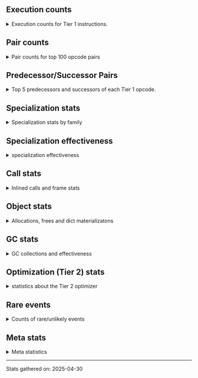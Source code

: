 ## Execution counts

<details>
<summary> Execution counts for Tier 1 instructions. </summary>


The "miss ratio" column shows the percentage of times the instruction
executed that it deoptimized. When this happens, the base unspecialized
instruction is not counted.

<table>
<thead>
<tr>
<th align="left">Name</th>
<th align="right">Base Count</th>
<th align="right">Head Count</th>
<th align="right">Change</th>
</tr>
</thead>
<tbody>
<tr>
<td align="left">BINARY_OP_SUBTRACT_FLOAT</td>
<td align="right">379,169</td>
<td align="right">473,549</td>
<td align="right">24.9%</td>
</tr>
<tr>
<td align="left">BINARY_OP_EXTEND</td>
<td align="right">5,297,952</td>
<td align="right">6,587,915</td>
<td align="right">24.3%</td>
</tr>
<tr>
<td align="left">TO_BOOL_INT</td>
<td align="right">3,886,532</td>
<td align="right">4,830,350</td>
<td align="right">24.3%</td>
</tr>
<tr>
<td align="left">TO_BOOL_LIST</td>
<td align="right">779,354</td>
<td align="right">968,125</td>
<td align="right">24.2%</td>
</tr>
<tr>
<td align="left">LOAD_SUPER_ATTR_METHOD</td>
<td align="right">1,430,649</td>
<td align="right">1,776,652</td>
<td align="right">24.2%</td>
</tr>
<tr>
<td align="left">CALL_ISINSTANCE</td>
<td align="right">916,541</td>
<td align="right">1,136,827</td>
<td align="right">24.0%</td>
</tr>
<tr>
<td align="left">UNARY_INVERT</td>
<td align="right">1,182,869</td>
<td align="right">1,465,829</td>
<td align="right">23.9%</td>
</tr>
<tr>
<td align="left">LIST_EXTEND</td>
<td align="right">263,397</td>
<td align="right">326,049</td>
<td align="right">23.8%</td>
</tr>
<tr>
<td align="left">COPY_FREE_VARS</td>
<td align="right">1,458,895</td>
<td align="right">1,804,898</td>
<td align="right">23.7%</td>
</tr>
<tr>
<td align="left">BUILD_LIST</td>
<td align="right">1,341,008</td>
<td align="right">1,655,105</td>
<td align="right">23.4%</td>
</tr>
<tr>
<td align="left">LOAD_ATTR_NONDESCRIPTOR_WITH_VALUES</td>
<td align="right">1,208,963</td>
<td align="right">1,491,923</td>
<td align="right">23.4%</td>
</tr>
<tr>
<td align="left">JUMP_FORWARD</td>
<td align="right">1,357,753</td>
<td align="right">1,672,070</td>
<td align="right">23.1%</td>
</tr>
<tr>
<td align="left">LOAD_DEREF</td>
<td align="right">1,496,712</td>
<td align="right">1,842,715</td>
<td align="right">23.1%</td>
</tr>
<tr>
<td align="left">BINARY_OP_SUBSCR_LIST_INT</td>
<td align="right">271,710</td>
<td align="right">334,362</td>
<td align="right">23.1%</td>
</tr>
<tr>
<td align="left">LOAD_ATTR_PROPERTY</td>
<td align="right">571,221</td>
<td align="right">696,924</td>
<td align="right">22.0%</td>
</tr>
<tr>
<td align="left">COMPARE_OP</td>
<td align="right">433,720</td>
<td align="right">529,128</td>
<td align="right">22.0%</td>
</tr>
<tr>
<td align="left">IMPORT_FROM</td>
<td align="right">286,708</td>
<td align="right">349,762</td>
<td align="right">22.0%</td>
</tr>
<tr>
<td align="left">IMPORT_NAME</td>
<td align="right">287,028</td>
<td align="right">350,082</td>
<td align="right">22.0%</td>
</tr>
<tr>
<td align="left">BINARY_OP_ADD_FLOAT</td>
<td align="right">145,694</td>
<td align="right">177,695</td>
<td align="right">22.0%</td>
</tr>
<tr>
<td align="left">LOAD_FAST_AND_CLEAR</td>
<td align="right">429,163</td>
<td align="right">523,163</td>
<td align="right">21.9%</td>
</tr>
<tr>
<td align="left">FOR_ITER_RANGE</td>
<td align="right">433,529</td>
<td align="right">527,503</td>
<td align="right">21.7%</td>
</tr>
<tr>
<td align="left">LIST_APPEND</td>
<td align="right">461,474</td>
<td align="right">555,857</td>
<td align="right">20.5%</td>
</tr>
<tr>
<td align="left">CALL_LIST_APPEND</td>
<td align="right">153,358</td>
<td align="right">184,695</td>
<td align="right">20.4%</td>
</tr>
<tr>
<td align="left">LOAD_ATTR_METHOD_WITH_VALUES</td>
<td align="right">6,376,726</td>
<td align="right">7,633,420</td>
<td align="right">19.7%</td>
</tr>
<tr>
<td align="left">LOAD_ATTR</td>
<td align="right">6,924,768</td>
<td align="right">8,277,718</td>
<td align="right">19.5%</td>
</tr>
<tr>
<td align="left">CALL_KW_PY</td>
<td align="right">161,950</td>
<td align="right">193,276</td>
<td align="right">19.3%</td>
</tr>
<tr>
<td align="left">CALL_METHOD_DESCRIPTOR_FAST</td>
<td align="right">1,831,222</td>
<td align="right">2,177,581</td>
<td align="right">18.9%</td>
</tr>
<tr>
<td align="left">UNARY_NOT</td>
<td align="right">164,541</td>
<td align="right">195,488</td>
<td align="right">18.8%</td>
</tr>
<tr>
<td align="left">CALL_PY_EXACT_ARGS</td>
<td align="right">9,896,482</td>
<td align="right">11,749,624</td>
<td align="right">18.7%</td>
</tr>
<tr>
<td align="left">CALL_BOUND_METHOD_GENERAL</td>
<td align="right">167,867</td>
<td align="right">199,208</td>
<td align="right">18.7%</td>
</tr>
<tr>
<td align="left">LOAD_GLOBAL_MODULE</td>
<td align="right">13,050,026</td>
<td align="right">15,472,116</td>
<td align="right">18.6%</td>
</tr>
<tr>
<td align="left">POP_ITER</td>
<td align="right">1,928,363</td>
<td align="right">2,273,786</td>
<td align="right">17.9%</td>
</tr>
<tr>
<td align="left">LOAD_FAST_BORROW_LOAD_FAST_BORROW</td>
<td align="right">9,589,077</td>
<td align="right">11,256,192</td>
<td align="right">17.4%</td>
</tr>
<tr>
<td align="left">POP_JUMP_IF_FALSE</td>
<td align="right">12,178,082</td>
<td align="right">14,284,032</td>
<td align="right">17.3%</td>
</tr>
<tr>
<td align="left">LOAD_GLOBAL_BUILTIN</td>
<td align="right">6,203,783</td>
<td align="right">7,272,367</td>
<td align="right">17.2%</td>
</tr>
<tr>
<td align="left">CONTAINS_OP_DICT</td>
<td align="right">1,316,537</td>
<td align="right">1,536,823</td>
<td align="right">16.7%</td>
</tr>
<tr>
<td align="left">TO_BOOL_BOOL</td>
<td align="right">3,617,222</td>
<td align="right">4,211,406</td>
<td align="right">16.4%</td>
</tr>
<tr>
<td align="left">LOAD_ATTR_MODULE</td>
<td align="right">2,877,840</td>
<td align="right">3,349,995</td>
<td align="right">16.4%</td>
</tr>
<tr>
<td align="left">LOAD_SMALL_INT</td>
<td align="right">3,849,686</td>
<td align="right">4,478,732</td>
<td align="right">16.3%</td>
</tr>
<tr>
<td align="left">STORE_SUBSCR_DICT</td>
<td align="right">1,378,638</td>
<td align="right">1,599,280</td>
<td align="right">16.0%</td>
</tr>
<tr>
<td align="left">POP_JUMP_IF_NOT_NONE</td>
<td align="right">3,358,175</td>
<td align="right">3,892,394</td>
<td align="right">15.9%</td>
</tr>
<tr>
<td align="left">LOAD_FAST_BORROW</td>
<td align="right">64,832,486</td>
<td align="right">74,984,343</td>
<td align="right">15.7%</td>
</tr>
<tr>
<td align="left">STORE_ATTR_INSTANCE_VALUE</td>
<td align="right">4,015,094</td>
<td align="right">4,643,679</td>
<td align="right">15.7%</td>
</tr>
<tr>
<td align="left">GET_ITER</td>
<td align="right">2,644,168</td>
<td align="right">3,052,254</td>
<td align="right">15.4%</td>
</tr>
<tr>
<td align="left">CALL_BUILTIN_CLASS</td>
<td align="right">1,248,874</td>
<td align="right">1,437,049</td>
<td align="right">15.1%</td>
</tr>
<tr>
<td align="left">POP_JUMP_IF_TRUE</td>
<td align="right">2,331,021</td>
<td align="right">2,674,932</td>
<td align="right">14.8%</td>
</tr>
<tr>
<td align="left">CALL_PY_GENERAL</td>
<td align="right">2,997,874</td>
<td align="right">3,437,946</td>
<td align="right">14.7%</td>
</tr>
<tr>
<td align="left">RETURN_VALUE</td>
<td align="right">21,495,350</td>
<td align="right">24,511,702</td>
<td align="right">14.0%</td>
</tr>
<tr>
<td align="left">COMPARE_OP_INT</td>
<td align="right">2,710,529</td>
<td align="right">3,088,154</td>
<td align="right">13.9%</td>
</tr>
<tr>
<td align="left">CALL_NON_PY_GENERAL</td>
<td align="right">7,376,378</td>
<td align="right">8,381,573</td>
<td align="right">13.6%</td>
</tr>
<tr>
<td align="left">CALL_BUILTIN_FAST</td>
<td align="right">717,053</td>
<td align="right">811,078</td>
<td align="right">13.1%</td>
</tr>
<tr>
<td align="left">SWAP</td>
<td align="right">5,424,257</td>
<td align="right">6,115,144</td>
<td align="right">12.7%</td>
</tr>
<tr>
<td align="left">LOAD_CONST_IMMORTAL</td>
<td align="right">13,716,621</td>
<td align="right">15,442,589</td>
<td align="right">12.6%</td>
</tr>
<tr>
<td align="left">STORE_FAST</td>
<td align="right">22,487,222</td>
<td align="right">25,095,498</td>
<td align="right">11.6%</td>
</tr>
<tr>
<td align="left">LOAD_FAST_CHECK</td>
<td align="right">814,023</td>
<td align="right">908,418</td>
<td align="right">11.6%</td>
</tr>
<tr>
<td align="left">NOP</td>
<td align="right">7,975,448</td>
<td align="right">8,886,966</td>
<td align="right">11.4%</td>
</tr>
<tr>
<td align="left">RESUME_CHECK</td>
<td align="right">26,511,507</td>
<td align="right">29,527,858</td>
<td align="right">11.4%</td>
</tr>
<tr>
<td align="left">CALL_METHOD_DESCRIPTOR_NOARGS</td>
<td align="right">1,123,296</td>
<td align="right">1,248,084</td>
<td align="right">11.1%</td>
</tr>
<tr>
<td align="left">LOAD_CONST_MORTAL</td>
<td align="right">857,739</td>
<td align="right">952,141</td>
<td align="right">11.0%</td>
</tr>
<tr>
<td align="left">CALL_LEN</td>
<td align="right">288,756</td>
<td align="right">320,108</td>
<td align="right">10.9%</td>
</tr>
<tr>
<td align="left">LOAD_ATTR_METHOD_NO_DICT</td>
<td align="right">4,807,028</td>
<td align="right">5,307,977</td>
<td align="right">10.4%</td>
</tr>
<tr>
<td align="left">POP_JUMP_IF_NONE</td>
<td align="right">1,232,457</td>
<td align="right">1,358,212</td>
<td align="right">10.2%</td>
</tr>
<tr>
<td align="left">POP_TOP</td>
<td align="right">17,089,958</td>
<td align="right">18,785,506</td>
<td align="right">9.9%</td>
</tr>
<tr>
<td align="left">LOAD_ATTR_INSTANCE_VALUE</td>
<td align="right">17,124,672</td>
<td align="right">18,787,297</td>
<td align="right">9.7%</td>
</tr>
<tr>
<td align="left">FOR_ITER_LIST</td>
<td align="right">7,427,627</td>
<td align="right">8,087,336</td>
<td align="right">8.9%</td>
</tr>
<tr>
<td align="left">COPY</td>
<td align="right">7,077,661</td>
<td align="right">7,706,251</td>
<td align="right">8.9%</td>
</tr>
<tr>
<td align="left">BUILD_MAP</td>
<td align="right">1,446,679</td>
<td align="right">1,572,396</td>
<td align="right">8.7%</td>
</tr>
<tr>
<td align="left">LOAD_SPECIAL</td>
<td align="right">3,058,380</td>
<td align="right">3,309,844</td>
<td align="right">8.2%</td>
</tr>
<tr>
<td align="left">BUILD_TUPLE</td>
<td align="right">3,235,134</td>
<td align="right">3,486,757</td>
<td align="right">7.8%</td>
</tr>
<tr>
<td align="left">LOAD_FAST</td>
<td align="right">8,620,255</td>
<td align="right">9,279,059</td>
<td align="right">7.6%</td>
</tr>
<tr>
<td align="left">INTERPRETER_EXIT</td>
<td align="right">7,548,144</td>
<td align="right">8,082,911</td>
<td align="right">7.1%</td>
</tr>
<tr>
<td align="left">LOAD_FAST_LOAD_FAST</td>
<td align="right">1,702,391</td>
<td align="right">1,796,402</td>
<td align="right">5.5%</td>
</tr>
<tr>
<td align="left">UNPACK_SEQUENCE_TWO_TUPLE</td>
<td align="right">1,147,141</td>
<td align="right">1,209,815</td>
<td align="right">5.5%</td>
</tr>
<tr>
<td align="left">TO_BOOL</td>
<td align="right">651,657</td>
<td align="right">682,460</td>
<td align="right">4.7%</td>
</tr>
<tr>
<td align="left">PUSH_NULL</td>
<td align="right">6,817,805</td>
<td align="right">7,101,056</td>
<td align="right">4.2%</td>
</tr>
<tr>
<td align="left">JUMP_BACKWARD_NO_INTERRUPT</td>
<td align="right">5,093</td>
<td align="right">4,901</td>
<td align="right">-3.8%</td>
</tr>
<tr>
<td align="left">JUMP_BACKWARD</td>
<td align="right">109</td>
<td align="right">113</td>
<td align="right">3.7%</td>
</tr>
<tr>
<td align="left">JUMP_BACKWARD_NO_JIT</td>
<td align="right">13,417,631</td>
<td align="right">13,857,418</td>
<td align="right">3.3%</td>
</tr>
<tr>
<td align="left">COMPARE_OP_STR</td>
<td align="right">1,041,013</td>
<td align="right">1,072,336</td>
<td align="right">3.0%</td>
</tr>
<tr>
<td align="left">STORE_FAST_STORE_FAST</td>
<td align="right">3,239,246</td>
<td align="right">3,301,920</td>
<td align="right">1.9%</td>
</tr>
<tr>
<td align="left">TO_BOOL_ALWAYS_TRUE</td>
<td align="right">347</td>
<td align="right">352</td>
<td align="right">1.4%</td>
</tr>
<tr>
<td align="left">CHECK_EXC_MATCH</td>
<td align="right">13,492</td>
<td align="right">13,298</td>
<td align="right">-1.4%</td>
</tr>
<tr>
<td align="left">POP_EXCEPT</td>
<td align="right">17,715</td>
<td align="right">17,521</td>
<td align="right">-1.1%</td>
</tr>
<tr>
<td align="left">PUSH_EXC_INFO</td>
<td align="right">17,715</td>
<td align="right">17,521</td>
<td align="right">-1.1%</td>
</tr>
<tr>
<td align="left">CALL</td>
<td align="right">4,609</td>
<td align="right">4,639</td>
<td align="right">0.7%</td>
</tr>
<tr>
<td align="left">LOAD_GLOBAL</td>
<td align="right">3,247</td>
<td align="right">3,257</td>
<td align="right">0.3%</td>
</tr>
<tr>
<td align="left">RESUME</td>
<td align="right">497</td>
<td align="right">498</td>
<td align="right">0.2%</td>
</tr>
<tr>
<td align="left">BINARY_OP_SUBTRACT_INT</td>
<td align="right">102,422</td>
<td align="right">102,252</td>
<td align="right">-0.2%</td>
</tr>
<tr>
<td align="left">LOAD_CONST</td>
<td align="right">1,630</td>
<td align="right">1,632</td>
<td align="right">0.1%</td>
</tr>
<tr>
<td align="left">CALL_METHOD_DESCRIPTOR_O</td>
<td align="right">604,566</td>
<td align="right">604,203</td>
<td align="right">-0.1%</td>
</tr>
<tr>
<td align="left">LOAD_ATTR_METHOD_LAZY_DICT</td>
<td align="right">97,380</td>
<td align="right">97,424</td>
<td align="right">0.0%</td>
</tr>
<tr>
<td align="left">BINARY_OP</td>
<td align="right">516,683</td>
<td align="right">516,499</td>
<td align="right">-0.0%</td>
</tr>
<tr>
<td align="left">IS_OP</td>
<td align="right">34,048</td>
<td align="right">34,054</td>
<td align="right">0.0%</td>
</tr>
<tr>
<td align="left">CALL_BOUND_METHOD_EXACT_ARGS</td>
<td align="right">35,125</td>
<td align="right">35,119</td>
<td align="right">-0.0%</td>
</tr>
<tr>
<td align="left">CALL_BUILTIN_FAST_WITH_KEYWORDS</td>
<td align="right">928,813</td>
<td align="right">928,845</td>
<td align="right">0.0%</td>
</tr>
<tr>
<td align="left">TO_BOOL_NONE</td>
<td align="right">191,021</td>
<td align="right">191,027</td>
<td align="right">0.0%</td>
</tr>
<tr>
<td align="left">UNPACK_SEQUENCE_TUPLE</td>
<td align="right">857,674</td>
<td align="right">857,685</td>
<td align="right">0.0%</td>
</tr>
<tr>
<td align="left">CALL_FUNCTION_EX</td>
<td align="right">1,818,693</td>
<td align="right">1,818,708</td>
<td align="right">0.0%</td>
</tr>
<tr>
<td align="left">FOR_ITER</td>
<td align="right">940,652</td>
<td align="right">940,653</td>
<td align="right">0.0%</td>
</tr>
<tr>
<td align="left">YIELD_VALUE</td>
<td align="right">5,068,280</td>
<td align="right">5,068,280</td>
<td align="right">0.0%</td>
</tr>
<tr>
<td align="left">STORE_FAST_LOAD_FAST</td>
<td align="right">4,724,457</td>
<td align="right">4,724,457</td>
<td align="right">0.0%</td>
</tr>
<tr>
<td align="left">FOR_ITER_GEN</td>
<td align="right">4,653,742</td>
<td align="right">4,653,742</td>
<td align="right">0.0%</td>
</tr>
<tr>
<td align="left">BINARY_OP_ADD_INT</td>
<td align="right">856,260</td>
<td align="right">856,260</td>
<td align="right">0.0%</td>
</tr>
<tr>
<td align="left">DICT_MERGE</td>
<td align="right">462,683</td>
<td align="right">462,683</td>
<td align="right">0.0%</td>
</tr>
<tr>
<td align="left">CALL_TUPLE_1</td>
<td align="right">426,671</td>
<td align="right">426,671</td>
<td align="right">0.0%</td>
</tr>
<tr>
<td align="left">MAKE_CELL</td>
<td align="right">105,140</td>
<td align="right">105,140</td>
<td align="right">0.0%</td>
</tr>
<tr>
<td align="left">STORE_DEREF</td>
<td align="right">105,110</td>
<td align="right">105,110</td>
<td align="right">0.0%</td>
</tr>
<tr>
<td align="left">CALL_BUILTIN_O</td>
<td align="right">87,313</td>
<td align="right">87,313</td>
<td align="right">0.0%</td>
</tr>
<tr>
<td align="left">BINARY_OP_SUBSCR_DICT</td>
<td align="right">84,720</td>
<td align="right">84,720</td>
<td align="right">0.0%</td>
</tr>
<tr>
<td align="left">STORE_ATTR</td>
<td align="right">81,673</td>
<td align="right">81,673</td>
<td align="right">0.0%</td>
</tr>
<tr>
<td align="left">CALL_KW_NON_PY</td>
<td align="right">77,356</td>
<td align="right">77,356</td>
<td align="right">0.0%</td>
</tr>
<tr>
<td align="left">CALL_METHOD_DESCRIPTOR_FAST_WITH_KEYWORDS</td>
<td align="right">72,425</td>
<td align="right">72,425</td>
<td align="right">0.0%</td>
</tr>
<tr>
<td align="left">BINARY_OP_MULTIPLY_FLOAT</td>
<td align="right">69,638</td>
<td align="right">69,638</td>
<td align="right">0.0%</td>
</tr>
<tr>
<td align="left">BINARY_OP_SUBSCR_STR_INT</td>
<td align="right">69,638</td>
<td align="right">69,638</td>
<td align="right">0.0%</td>
</tr>
<tr>
<td align="left">DELETE_SUBSCR</td>
<td align="right">67,588</td>
<td align="right">67,588</td>
<td align="right">0.0%</td>
</tr>
<tr>
<td align="left">DELETE_ATTR</td>
<td align="right">63,345</td>
<td align="right">63,345</td>
<td align="right">0.0%</td>
</tr>
<tr>
<td align="left">CALL_ALLOC_AND_ENTER_INIT</td>
<td align="right">55,863</td>
<td align="right">55,863</td>
<td align="right">0.0%</td>
</tr>
<tr>
<td align="left">EXIT_INIT_CHECK</td>
<td align="right">55,859</td>
<td align="right">55,859</td>
<td align="right">0.0%</td>
</tr>
<tr>
<td align="left">BINARY_OP_SUBSCR_TUPLE_INT</td>
<td align="right">44,010</td>
<td align="right">44,010</td>
<td align="right">0.0%</td>
</tr>
<tr>
<td align="left">MAKE_FUNCTION</td>
<td align="right">42,906</td>
<td align="right">42,906</td>
<td align="right">0.0%</td>
</tr>
<tr>
<td align="left">LOAD_ATTR_CLASS</td>
<td align="right">38,452</td>
<td align="right">38,452</td>
<td align="right">0.0%</td>
</tr>
<tr>
<td align="left">FORMAT_SIMPLE</td>
<td align="right">38,409</td>
<td align="right">38,409</td>
<td align="right">0.0%</td>
</tr>
<tr>
<td align="left">LOAD_ATTR_SLOT</td>
<td align="right">31,252</td>
<td align="right">31,252</td>
<td align="right">0.0%</td>
</tr>
<tr>
<td align="left">BUILD_STRING</td>
<td align="right">29,697</td>
<td align="right">29,697</td>
<td align="right">0.0%</td>
</tr>
<tr>
<td align="left">SET_FUNCTION_ATTRIBUTE</td>
<td align="right">29,557</td>
<td align="right">29,557</td>
<td align="right">0.0%</td>
</tr>
<tr>
<td align="left">LOAD_SUPER_ATTR_ATTR</td>
<td align="right">23,800</td>
<td align="right">23,800</td>
<td align="right">0.0%</td>
</tr>
<tr>
<td align="left">TO_BOOL_STR</td>
<td align="right">21,908</td>
<td align="right">21,908</td>
<td align="right">0.0%</td>
</tr>
<tr>
<td align="left">STORE_SUBSCR</td>
<td align="right">21,468</td>
<td align="right">21,468</td>
<td align="right">0.0%</td>
</tr>
<tr>
<td align="left">BINARY_OP_INPLACE_ADD_UNICODE</td>
<td align="right">20,988</td>
<td align="right">20,988</td>
<td align="right">0.0%</td>
</tr>
<tr>
<td align="left">FOR_ITER_TUPLE</td>
<td align="right">17,809</td>
<td align="right">17,809</td>
<td align="right">0.0%</td>
</tr>
<tr>
<td align="left">CONVERT_VALUE</td>
<td align="right">17,404</td>
<td align="right">17,404</td>
<td align="right">0.0%</td>
</tr>
<tr>
<td align="left">BINARY_SLICE</td>
<td align="right">14,139</td>
<td align="right">14,139</td>
<td align="right">0.0%</td>
</tr>
<tr>
<td align="left">RETURN_GENERATOR</td>
<td align="right">12,837</td>
<td align="right">12,837</td>
<td align="right">0.0%</td>
</tr>
<tr>
<td align="left">RERAISE</td>
<td align="right">12,672</td>
<td align="right">12,672</td>
<td align="right">0.0%</td>
</tr>
<tr>
<td align="left">STORE_ATTR_SLOT</td>
<td align="right">10,380</td>
<td align="right">10,380</td>
<td align="right">0.0%</td>
</tr>
<tr>
<td align="left">CALL_STR_1</td>
<td align="right">8,488</td>
<td align="right">8,488</td>
<td align="right">0.0%</td>
</tr>
<tr>
<td align="left">END_FOR</td>
<td align="right">8,446</td>
<td align="right">8,446</td>
<td align="right">0.0%</td>
</tr>
<tr>
<td align="left">RAISE_VARARGS</td>
<td align="right">4,227</td>
<td align="right">4,227</td>
<td align="right">0.0%</td>
</tr>
<tr>
<td align="left">WITH_EXCEPT_START</td>
<td align="right">4,223</td>
<td align="right">4,223</td>
<td align="right">0.0%</td>
</tr>
<tr>
<td align="left">STORE_NAME</td>
<td align="right">784</td>
<td align="right">784</td>
<td align="right">0.0%</td>
</tr>
<tr>
<td align="left">BINARY_OP_ADD_UNICODE</td>
<td align="right">491</td>
<td align="right">491</td>
<td align="right">0.0%</td>
</tr>
<tr>
<td align="left">CONTAINS_OP_SET</td>
<td align="right">391</td>
<td align="right">391</td>
<td align="right">0.0%</td>
</tr>
<tr>
<td align="left">CONTAINS_OP</td>
<td align="right">315</td>
<td align="right">315</td>
<td align="right">0.0%</td>
</tr>
<tr>
<td align="left">LOAD_NAME</td>
<td align="right">207</td>
<td align="right">207</td>
<td align="right">0.0%</td>
</tr>
<tr>
<td align="left">CALL_KW</td>
<td align="right">181</td>
<td align="right">181</td>
<td align="right">0.0%</td>
</tr>
<tr>
<td align="left">CALL_TYPE_1</td>
<td align="right">153</td>
<td align="right">153</td>
<td align="right">0.0%</td>
</tr>
<tr>
<td align="left">UNPACK_SEQUENCE</td>
<td align="right">149</td>
<td align="right">149</td>
<td align="right">0.0%</td>
</tr>
<tr>
<td align="left">EXTENDED_ARG</td>
<td align="right">129</td>
<td align="right">129</td>
<td align="right">0.0%</td>
</tr>
<tr>
<td align="left">DELETE_FAST</td>
<td align="right">128</td>
<td align="right">128</td>
<td align="right">0.0%</td>
</tr>
<tr>
<td align="left">LOAD_SUPER_ATTR</td>
<td align="right">68</td>
<td align="right">68</td>
<td align="right">0.0%</td>
</tr>
<tr>
<td align="left">LOAD_BUILD_CLASS</td>
<td align="right">42</td>
<td align="right">42</td>
<td align="right">0.0%</td>
</tr>
<tr>
<td align="left">LOAD_LOCALS</td>
<td align="right">38</td>
<td align="right">38</td>
<td align="right">0.0%</td>
</tr>
<tr>
<td align="left">COMPARE_OP_FLOAT</td>
<td align="right">27</td>
<td align="right">27</td>
<td align="right">0.0%</td>
</tr>
<tr>
<td align="left">CALL_INTRINSIC_1</td>
<td align="right">15</td>
<td align="right">15</td>
<td align="right">0.0%</td>
</tr>
<tr>
<td align="left">LOAD_ATTR_CLASS_WITH_METACLASS_CHECK</td>
<td align="right">12</td>
<td align="right">12</td>
<td align="right">0.0%</td>
</tr>
<tr>
<td align="left">STORE_GLOBAL</td>
<td align="right">4</td>
<td align="right">4</td>
<td align="right">0.0%</td>
</tr>
<tr>
<td align="left">BINARY_OP_SUBSCR_GETITEM</td>
<td align="right">3</td>
<td align="right">3</td>
<td align="right">0.0%</td>
</tr>
<tr>
<td align="left">BUILD_SET</td>
<td align="right">1</td>
<td align="right">1</td>
<td align="right">0.0%</td>
</tr>
<tr>
<td align="left">MAP_ADD</td>
<td align="right">1</td>
<td align="right">1</td>
<td align="right">0.0%</td>
</tr>
<tr>
<td align="left">BINARY_OP_SUBSCR_LIST_SLICE</td>
<td align="right"></td>
<td align="right">1</td>
<td align="right"></td>
</tr>
</tbody>
</table>


</details>

## Pair counts

<details>
<summary> Pair counts for top 100 opcode pairs </summary>


Pairs of specialized operations that deoptimize and are then followed by
the corresponding unspecialized instruction are not counted as pairs.

Not included in comparative output.


</details>

## Predecessor/Successor Pairs

<details>
<summary> Top 5 predecessors and successors of each Tier 1 opcode. </summary>


This does not include the unspecialized instructions that occur after a
specialized instruction deoptimizes.

Not included in comparative output.


</details>

## Specialization stats

<details>
<summary> Specialization stats by family </summary>

### BINARY_OP

<details>
<summary> specialization stats for BINARY_OP family </summary>

<table>
<thead>
<tr>
<th align="left">Kind</th>
<th align="right">Base Count</th>
<th align="right">Base Ratio</th>
<th align="right">Head Count</th>
<th align="right">Head Ratio</th>
<th align="right">Change</th>
</tr>
</thead>
<tbody>
<tr>
<td align="left">
miss
<details>
<summary>ⓘ</summary>

Specialized instructions that deopt.
</details>
</td>
<td align="right">166,034</td>
<td align="right">2.0%</td>
<td align="right">208,398</td>
<td align="right">2.2%</td>
<td align="right">25.5%</td>
</tr>
<tr>
<td align="left">
hit
<details>
<summary>ⓘ</summary>

Specialized instructions that complete.
</details>
</td>
<td align="right">7,448,371</td>
<td align="right">91.6%</td>
<td align="right">8,947,487</td>
<td align="right">92.5%</td>
<td align="right">20.1%</td>
</tr>
<tr>
<td align="left">
deferred
<details>
<summary>ⓘ</summary>

Lists the number of "deferred" (i.e. not specialized) instructions executed.
</details>
</td>
<td align="right">515,628</td>
<td align="right">6.3%</td>
<td align="right">515,441</td>
<td align="right">5.3%</td>
<td align="right">-0.0%</td>
</tr>
</tbody>
</table>

<table>
<thead>
<tr>
<th align="left">Success</th>
<th align="right">Base Count</th>
<th align="right">Base Ratio</th>
<th align="right">Head Count</th>
<th align="right">Head Ratio</th>
<th align="right">Change</th>
</tr>
</thead>
<tbody>
<tr>
<td align="left">Success</td>
<td align="right">3,393</td>
<td align="right">81.0%</td>
<td align="right">4,195</td>
<td align="right">84.0%</td>
<td align="right">23.6%</td>
</tr>
<tr>
<td align="left">Failure</td>
<td align="right">795</td>
<td align="right">19.0%</td>
<td align="right">797</td>
<td align="right">16.0%</td>
<td align="right">0.3%</td>
</tr>
</tbody>
</table>

<table>
<thead>
<tr>
<th align="left">Failure kind</th>
<th align="right">Base Count</th>
<th align="right">Base Ratio</th>
<th align="right">Head Count</th>
<th align="right">Head Ratio</th>
<th align="right">Change</th>
</tr>
</thead>
<tbody>
<tr>
<td align="left">subscr deque</td>
<td align="right">82</td>
<td align="right">10.3%</td>
<td align="right">83</td>
<td align="right">10.4%</td>
<td align="right">1.2%</td>
</tr>
<tr>
<td align="left">remainder</td>
<td align="right">293</td>
<td align="right">36.9%</td>
<td align="right">295</td>
<td align="right">37.0%</td>
<td align="right">0.7%</td>
</tr>
<tr>
<td align="left">add different types</td>
<td align="right">187</td>
<td align="right">23.5%</td>
<td align="right">187</td>
<td align="right">23.5%</td>
<td align="right">0.0%</td>
</tr>
<tr>
<td align="left">subscr</td>
<td align="right">164</td>
<td align="right">20.6%</td>
<td align="right">164</td>
<td align="right">20.6%</td>
<td align="right">0.0%</td>
</tr>
<tr>
<td align="left">add other</td>
<td align="right">66</td>
<td align="right">8.3%</td>
<td align="right">66</td>
<td align="right">8.3%</td>
<td align="right">0.0%</td>
</tr>
<tr>
<td align="left">and int</td>
<td align="right">2</td>
<td align="right">0.3%</td>
<td align="right">2</td>
<td align="right">0.3%</td>
<td align="right">0.0%</td>
</tr>
<tr>
<td align="left">subscr list slice</td>
<td align="right">1</td>
<td align="right">0.1%</td>
<td align="right"></td>
<td align="right"></td>
<td align="right"></td>
</tr>
</tbody>
</table>


</details>

### BINARY_SLICE

<details>
<summary> specialization stats for BINARY_SLICE family </summary>

<table>
<thead>
<tr>
<th align="left">Kind</th>
<th align="right">Base Count</th>
<th align="right">Base Ratio</th>
<th align="right">Head Count</th>
<th align="right">Head Ratio</th>
<th align="right">Change</th>
</tr>
</thead>
<tbody>
<tr>
<td align="left">
deferred
<details>
<summary>ⓘ</summary>

Lists the number of "deferred" (i.e. not specialized) instructions executed.
</details>
</td>
<td align="right">14,139</td>
<td align="right">100.0%</td>
<td align="right">14,139</td>
<td align="right">100.0%</td>
<td align="right">0.0%</td>
</tr>
</tbody>
</table>


</details>

### CALL

<details>
<summary> specialization stats for CALL family </summary>

<table>
<thead>
<tr>
<th align="left">Kind</th>
<th align="right">Base Count</th>
<th align="right">Base Ratio</th>
<th align="right">Head Count</th>
<th align="right">Head Ratio</th>
<th align="right">Change</th>
</tr>
</thead>
<tbody>
<tr>
<td align="left">
hit
<details>
<summary>ⓘ</summary>

Specialized instructions that complete.
</details>
</td>
<td align="right">18,429,334</td>
<td align="right">100.0%</td>
<td align="right">21,318,455</td>
<td align="right">100.0%</td>
<td align="right">15.7%</td>
</tr>
<tr>
<td align="left">
deferred
<details>
<summary>ⓘ</summary>

Lists the number of "deferred" (i.e. not specialized) instructions executed.
</details>
</td>
<td align="right">2,039</td>
<td align="right">0.0%</td>
<td align="right">2,045</td>
<td align="right">0.0%</td>
<td align="right">0.3%</td>
</tr>
<tr>
<td align="left">
miss
<details>
<summary>ⓘ</summary>

Specialized instructions that deopt.
</details>
</td>
<td align="right">790</td>
<td align="right">0.0%</td>
<td align="right">790</td>
<td align="right">0.0%</td>
<td align="right">0.0%</td>
</tr>
</tbody>
</table>

<table>
<thead>
<tr>
<th align="left">Success</th>
<th align="right">Base Count</th>
<th align="right">Base Ratio</th>
<th align="right">Head Count</th>
<th align="right">Head Ratio</th>
<th align="right">Change</th>
</tr>
</thead>
<tbody>
<tr>
<td align="left">Success</td>
<td align="right">3,360</td>
<td align="right">100.0%</td>
<td align="right">3,384</td>
<td align="right">100.0%</td>
<td align="right">0.7%</td>
</tr>
<tr>
<td align="left">Failure</td>
<td align="right">0</td>
<td align="right">0.0%</td>
<td align="right">0</td>
<td align="right">0.0%</td>
<td align="right"></td>
</tr>
</tbody>
</table>


</details>

### CALL_KW

<details>
<summary> specialization stats for CALL_KW family </summary>

<table>
<thead>
<tr>
<th align="left">Kind</th>
<th align="right">Base Count</th>
<th align="right">Base Ratio</th>
<th align="right">Head Count</th>
<th align="right">Head Ratio</th>
<th align="right">Change</th>
</tr>
</thead>
<tbody>
<tr>
<td align="left">
deferred
<details>
<summary>ⓘ</summary>

Lists the number of "deferred" (i.e. not specialized) instructions executed.
</details>
</td>
<td align="right">42</td>
<td align="right">23.2%</td>
<td align="right">42</td>
<td align="right">23.2%</td>
<td align="right">0.0%</td>
</tr>
</tbody>
</table>

<table>
<thead>
<tr>
<th align="left">Success</th>
<th align="right">Base Count</th>
<th align="right">Base Ratio</th>
<th align="right">Head Count</th>
<th align="right">Head Ratio</th>
<th align="right">Change</th>
</tr>
</thead>
<tbody>
<tr>
<td align="left">Success</td>
<td align="right">139</td>
<td align="right">100.0%</td>
<td align="right">139</td>
<td align="right">100.0%</td>
<td align="right">0.0%</td>
</tr>
<tr>
<td align="left">Failure</td>
<td align="right">0</td>
<td align="right">0.0%</td>
<td align="right">0</td>
<td align="right">0.0%</td>
<td align="right"></td>
</tr>
</tbody>
</table>


</details>

### COMPARE_OP

<details>
<summary> specialization stats for COMPARE_OP family </summary>

<table>
<thead>
<tr>
<th align="left">Kind</th>
<th align="right">Base Count</th>
<th align="right">Base Ratio</th>
<th align="right">Head Count</th>
<th align="right">Head Ratio</th>
<th align="right">Change</th>
</tr>
</thead>
<tbody>
<tr>
<td align="left">
miss
<details>
<summary>ⓘ</summary>

Specialized instructions that deopt.
</details>
</td>
<td align="right">128,015</td>
<td align="right">3.1%</td>
<td align="right">159,548</td>
<td align="right">3.4%</td>
<td align="right">24.6%</td>
</tr>
<tr>
<td align="left">
deferred
<details>
<summary>ⓘ</summary>

Lists the number of "deferred" (i.e. not specialized) instructions executed.
</details>
</td>
<td align="right">430,615</td>
<td align="right">10.3%</td>
<td align="right">525,399</td>
<td align="right">11.2%</td>
<td align="right">22.0%</td>
</tr>
<tr>
<td align="left">
hit
<details>
<summary>ⓘ</summary>

Specialized instructions that complete.
</details>
</td>
<td align="right">3,623,554</td>
<td align="right">86.6%</td>
<td align="right">4,000,969</td>
<td align="right">85.3%</td>
<td align="right">10.4%</td>
</tr>
</tbody>
</table>

<table>
<thead>
<tr>
<th align="left">Success</th>
<th align="right">Base Count</th>
<th align="right">Base Ratio</th>
<th align="right">Head Count</th>
<th align="right">Head Ratio</th>
<th align="right">Change</th>
</tr>
</thead>
<tbody>
<tr>
<td align="left">Success</td>
<td align="right">2,676</td>
<td align="right">48.6%</td>
<td align="right">3,274</td>
<td align="right">48.7%</td>
<td align="right">22.3%</td>
</tr>
<tr>
<td align="left">Failure</td>
<td align="right">2,827</td>
<td align="right">51.4%</td>
<td align="right">3,449</td>
<td align="right">51.3%</td>
<td align="right">22.0%</td>
</tr>
</tbody>
</table>

<table>
<thead>
<tr>
<th align="left">Failure kind</th>
<th align="right">Base Count</th>
<th align="right">Base Ratio</th>
<th align="right">Head Count</th>
<th align="right">Head Ratio</th>
<th align="right">Change</th>
</tr>
</thead>
<tbody>
<tr>
<td align="left">float long</td>
<td align="right">2,536</td>
<td align="right">89.7%</td>
<td align="right">3,156</td>
<td align="right">91.5%</td>
<td align="right">24.4%</td>
</tr>
<tr>
<td align="left">different types</td>
<td align="right">152</td>
<td align="right">5.4%</td>
<td align="right">154</td>
<td align="right">4.5%</td>
<td align="right">1.3%</td>
</tr>
<tr>
<td align="left">big int</td>
<td align="right">95</td>
<td align="right">3.4%</td>
<td align="right">95</td>
<td align="right">2.8%</td>
<td align="right">0.0%</td>
</tr>
<tr>
<td align="left">bytes</td>
<td align="right">44</td>
<td align="right">1.6%</td>
<td align="right">44</td>
<td align="right">1.3%</td>
<td align="right">0.0%</td>
</tr>
</tbody>
</table>


</details>

### CONTAINS_OP

<details>
<summary> specialization stats for CONTAINS_OP family </summary>

<table>
<thead>
<tr>
<th align="left">Kind</th>
<th align="right">Base Count</th>
<th align="right">Base Ratio</th>
<th align="right">Head Count</th>
<th align="right">Head Ratio</th>
<th align="right">Change</th>
</tr>
</thead>
<tbody>
<tr>
<td align="left">
hit
<details>
<summary>ⓘ</summary>

Specialized instructions that complete.
</details>
</td>
<td align="right">1,316,928</td>
<td align="right">100.0%</td>
<td align="right">1,537,214</td>
<td align="right">100.0%</td>
<td align="right">16.7%</td>
</tr>
<tr>
<td align="left">
deferred
<details>
<summary>ⓘ</summary>

Lists the number of "deferred" (i.e. not specialized) instructions executed.
</details>
</td>
<td align="right">264</td>
<td align="right">0.0%</td>
<td align="right">264</td>
<td align="right">0.0%</td>
<td align="right">0.0%</td>
</tr>
</tbody>
</table>

<table>
<thead>
<tr>
<th align="left">Success</th>
<th align="right">Base Count</th>
<th align="right">Base Ratio</th>
<th align="right">Head Count</th>
<th align="right">Head Ratio</th>
<th align="right">Change</th>
</tr>
</thead>
<tbody>
<tr>
<td align="left">Success</td>
<td align="right">8</td>
<td align="right">15.7%</td>
<td align="right">8</td>
<td align="right">15.7%</td>
<td align="right">0.0%</td>
</tr>
<tr>
<td align="left">Failure</td>
<td align="right">43</td>
<td align="right">84.3%</td>
<td align="right">43</td>
<td align="right">84.3%</td>
<td align="right">0.0%</td>
</tr>
</tbody>
</table>

<table>
<thead>
<tr>
<th align="left">Failure kind</th>
<th align="right">Base Count</th>
<th align="right">Base Ratio</th>
<th align="right">Head Count</th>
<th align="right">Head Ratio</th>
<th align="right">Change</th>
</tr>
</thead>
<tbody>
<tr>
<td align="left">tuple</td>
<td align="right">43</td>
<td align="right">100.0%</td>
<td align="right">43</td>
<td align="right">100.0%</td>
<td align="right">0.0%</td>
</tr>
</tbody>
</table>


</details>

### FOR_ITER

<details>
<summary> specialization stats for FOR_ITER family </summary>

<table>
<thead>
<tr>
<th align="left">Kind</th>
<th align="right">Base Count</th>
<th align="right">Base Ratio</th>
<th align="right">Head Count</th>
<th align="right">Head Ratio</th>
<th align="right">Change</th>
</tr>
</thead>
<tbody>
<tr>
<td align="left">
hit
<details>
<summary>ⓘ</summary>

Specialized instructions that complete.
</details>
</td>
<td align="right">12,532,707</td>
<td align="right">93.0%</td>
<td align="right">13,286,390</td>
<td align="right">93.4%</td>
<td align="right">6.0%</td>
</tr>
<tr>
<td align="left">
deferred
<details>
<summary>ⓘ</summary>

Lists the number of "deferred" (i.e. not specialized) instructions executed.
</details>
</td>
<td align="right">940,117</td>
<td align="right">7.0%</td>
<td align="right">940,117</td>
<td align="right">6.6%</td>
<td align="right">0.0%</td>
</tr>
</tbody>
</table>

<table>
<thead>
<tr>
<th align="left">Success</th>
<th align="right">Base Count</th>
<th align="right">Base Ratio</th>
<th align="right">Head Count</th>
<th align="right">Head Ratio</th>
<th align="right">Change</th>
</tr>
</thead>
<tbody>
<tr>
<td align="left">Success</td>
<td align="right">47</td>
<td align="right">8.8%</td>
<td align="right">48</td>
<td align="right">9.0%</td>
<td align="right">2.1%</td>
</tr>
<tr>
<td align="left">Failure</td>
<td align="right">488</td>
<td align="right">91.2%</td>
<td align="right">488</td>
<td align="right">91.0%</td>
<td align="right">0.0%</td>
</tr>
</tbody>
</table>

<table>
<thead>
<tr>
<th align="left">Failure kind</th>
<th align="right">Base Count</th>
<th align="right">Base Ratio</th>
<th align="right">Head Count</th>
<th align="right">Head Ratio</th>
<th align="right">Change</th>
</tr>
</thead>
<tbody>
<tr>
<td align="left">other</td>
<td align="right">164</td>
<td align="right">33.6%</td>
<td align="right">164</td>
<td align="right">33.6%</td>
<td align="right">0.0%</td>
</tr>
<tr>
<td align="left">enumerate</td>
<td align="right">164</td>
<td align="right">33.6%</td>
<td align="right">164</td>
<td align="right">33.6%</td>
<td align="right">0.0%</td>
</tr>
<tr>
<td align="left">itertools</td>
<td align="right">77</td>
<td align="right">15.8%</td>
<td align="right">77</td>
<td align="right">15.8%</td>
<td align="right">0.0%</td>
</tr>
<tr>
<td align="left">callable</td>
<td align="right">70</td>
<td align="right">14.3%</td>
<td align="right">70</td>
<td align="right">14.3%</td>
<td align="right">0.0%</td>
</tr>
<tr>
<td align="left">dict items</td>
<td align="right">7</td>
<td align="right">1.4%</td>
<td align="right">7</td>
<td align="right">1.4%</td>
<td align="right">0.0%</td>
</tr>
<tr>
<td align="left">dict values</td>
<td align="right">3</td>
<td align="right">0.6%</td>
<td align="right">3</td>
<td align="right">0.6%</td>
<td align="right">0.0%</td>
</tr>
<tr>
<td align="left">set</td>
<td align="right">2</td>
<td align="right">0.4%</td>
<td align="right">2</td>
<td align="right">0.4%</td>
<td align="right">0.0%</td>
</tr>
<tr>
<td align="left">reversed list</td>
<td align="right">1</td>
<td align="right">0.2%</td>
<td align="right">1</td>
<td align="right">0.2%</td>
<td align="right">0.0%</td>
</tr>
</tbody>
</table>


</details>

### GET_ITER

<details>
<summary> specialization stats for GET_ITER family </summary>

<table>
<thead>
<tr>
<th align="left">Failure kind</th>
<th align="right">Base Count</th>
<th align="right">Base Ratio</th>
<th align="right">Head Count</th>
<th align="right">Head Ratio</th>
<th align="right">Change</th>
</tr>
</thead>
<tbody>
<tr>
<td align="left">list</td>
<td align="right">1,749,603</td>
<td align="right">1,749,603 / 0 !!</td>
<td align="right">2,063,700</td>
<td align="right">2,063,700 / 0 !!</td>
<td align="right">18.0%</td>
</tr>
<tr>
<td align="left">self</td>
<td align="right">851,663</td>
<td align="right">851,663 / 0 !!</td>
<td align="right">945,652</td>
<td align="right">945,652 / 0 !!</td>
<td align="right">11.0%</td>
</tr>
<tr>
<td align="left">other</td>
<td align="right">21,449</td>
<td align="right">21,449 / 0 !!</td>
<td align="right">21,449</td>
<td align="right">21,449 / 0 !!</td>
<td align="right">0.0%</td>
</tr>
<tr>
<td align="left">tuple</td>
<td align="right">8,749</td>
<td align="right">8,749 / 0 !!</td>
<td align="right">8,749</td>
<td align="right">8,749 / 0 !!</td>
<td align="right">0.0%</td>
</tr>
<tr>
<td align="left">generator</td>
<td align="right">8,446</td>
<td align="right">8,446 / 0 !!</td>
<td align="right">8,446</td>
<td align="right">8,446 / 0 !!</td>
<td align="right">0.0%</td>
</tr>
<tr>
<td align="left">enumerate</td>
<td align="right">4,223</td>
<td align="right">4,223 / 0 !!</td>
<td align="right">4,223</td>
<td align="right">4,223 / 0 !!</td>
<td align="right">0.0%</td>
</tr>
<tr>
<td align="left">string</td>
<td align="right">31</td>
<td align="right">31 / 0 !!</td>
<td align="right">31</td>
<td align="right">31 / 0 !!</td>
<td align="right">0.0%</td>
</tr>
<tr>
<td align="left">set</td>
<td align="right">4</td>
<td align="right">4 / 0 !!</td>
<td align="right">4</td>
<td align="right">4 / 0 !!</td>
<td align="right">0.0%</td>
</tr>
</tbody>
</table>


</details>

### LOAD_ATTR

<details>
<summary> specialization stats for LOAD_ATTR family </summary>

<table>
<thead>
<tr>
<th align="left">Kind</th>
<th align="right">Base Count</th>
<th align="right">Base Ratio</th>
<th align="right">Head Count</th>
<th align="right">Head Ratio</th>
<th align="right">Change</th>
</tr>
</thead>
<tbody>
<tr>
<td align="left">
deferred
<details>
<summary>ⓘ</summary>

Lists the number of "deferred" (i.e. not specialized) instructions executed.
</details>
</td>
<td align="right">6,913,682</td>
<td align="right">17.3%</td>
<td align="right">8,266,203</td>
<td align="right">18.1%</td>
<td align="right">19.6%</td>
</tr>
<tr>
<td align="left">
hit
<details>
<summary>ⓘ</summary>

Specialized instructions that complete.
</details>
</td>
<td align="right">32,735,980</td>
<td align="right">81.7%</td>
<td align="right">37,038,192</td>
<td align="right">81.0%</td>
<td align="right">13.1%</td>
</tr>
<tr>
<td align="left">
miss
<details>
<summary>ⓘ</summary>

Specialized instructions that deopt.
</details>
</td>
<td align="right">397,566</td>
<td align="right">1.0%</td>
<td align="right">396,484</td>
<td align="right">0.9%</td>
<td align="right">-0.3%</td>
</tr>
<tr>
<td align="left">
deopt
<details>
<summary>ⓘ</summary>

Specialized instructions that deopt.
</details>
</td>
<td align="right">6</td>
<td align="right">0.0%</td>
<td align="right">6</td>
<td align="right">0.0%</td>
<td align="right">0.0%</td>
</tr>
</tbody>
</table>

<table>
<thead>
<tr>
<th align="left">Success</th>
<th align="right">Base Count</th>
<th align="right">Base Ratio</th>
<th align="right">Head Count</th>
<th align="right">Head Ratio</th>
<th align="right">Change</th>
</tr>
</thead>
<tbody>
<tr>
<td align="left">Failure</td>
<td align="right">6,551</td>
<td align="right">35.8%</td>
<td align="right">6,952</td>
<td align="right">37.2%</td>
<td align="right">6.1%</td>
</tr>
<tr>
<td align="left">Success</td>
<td align="right">11,749</td>
<td align="right">64.2%</td>
<td align="right">11,752</td>
<td align="right">62.8%</td>
<td align="right">0.0%</td>
</tr>
</tbody>
</table>

<table>
<thead>
<tr>
<th align="left">Failure kind</th>
<th align="right">Base Count</th>
<th align="right">Base Ratio</th>
<th align="right">Head Count</th>
<th align="right">Head Ratio</th>
<th align="right">Change</th>
</tr>
</thead>
<tbody>
<tr>
<td align="left">overriding descriptor</td>
<td align="right">1,453</td>
<td align="right">22.2%</td>
<td align="right">1,634</td>
<td align="right">23.5%</td>
<td align="right">12.5%</td>
</tr>
<tr>
<td align="left">non overriding descriptor</td>
<td align="right">747</td>
<td align="right">11.4%</td>
<td align="right">811</td>
<td align="right">11.7%</td>
<td align="right">8.6%</td>
</tr>
<tr>
<td align="left">method</td>
<td align="right">1,647</td>
<td align="right">25.1%</td>
<td align="right">1,684</td>
<td align="right">24.2%</td>
<td align="right">2.2%</td>
</tr>
<tr>
<td align="left">overridden</td>
<td align="right">683</td>
<td align="right">10.4%</td>
<td align="right">684</td>
<td align="right">9.8%</td>
<td align="right">0.1%</td>
</tr>
<tr>
<td align="left">non object slot</td>
<td align="right">460</td>
<td align="right">7.0%</td>
<td align="right">460</td>
<td align="right">6.6%</td>
<td align="right">0.0%</td>
</tr>
<tr>
<td align="left">mutable class</td>
<td align="right">71</td>
<td align="right">1.1%</td>
<td align="right">71</td>
<td align="right">1.0%</td>
<td align="right">0.0%</td>
</tr>
<tr>
<td align="left">class method obj</td>
<td align="right">68</td>
<td align="right">1.0%</td>
<td align="right">68</td>
<td align="right">1.0%</td>
<td align="right">0.0%</td>
</tr>
<tr>
<td align="left">not managed dict</td>
<td align="right">45</td>
<td align="right">0.7%</td>
<td align="right">45</td>
<td align="right">0.6%</td>
<td align="right">0.0%</td>
</tr>
<tr>
<td align="left">metaclass attribute</td>
<td align="right">23</td>
<td align="right">0.4%</td>
<td align="right">23</td>
<td align="right">0.3%</td>
<td align="right">0.0%</td>
</tr>
</tbody>
</table>


</details>

### LOAD_GLOBAL

<details>
<summary> specialization stats for LOAD_GLOBAL family </summary>

<table>
<thead>
<tr>
<th align="left">Kind</th>
<th align="right">Base Count</th>
<th align="right">Base Ratio</th>
<th align="right">Head Count</th>
<th align="right">Head Ratio</th>
<th align="right">Change</th>
</tr>
</thead>
<tbody>
<tr>
<td align="left">
hit
<details>
<summary>ⓘ</summary>

Specialized instructions that complete.
</details>
</td>
<td align="right">19,253,571</td>
<td align="right">100.0%</td>
<td align="right">22,744,245</td>
<td align="right">100.0%</td>
<td align="right">18.1%</td>
</tr>
<tr>
<td align="left">
deferred
<details>
<summary>ⓘ</summary>

Lists the number of "deferred" (i.e. not specialized) instructions executed.
</details>
</td>
<td align="right">864</td>
<td align="right">0.0%</td>
<td align="right">863</td>
<td align="right">0.0%</td>
<td align="right">-0.1%</td>
</tr>
<tr>
<td align="left">
deopt
<details>
<summary>ⓘ</summary>

Specialized instructions that deopt.
</details>
</td>
<td align="right">9</td>
<td align="right">0.0%</td>
<td align="right">9</td>
<td align="right">0.0%</td>
<td align="right">0.0%</td>
</tr>
<tr>
<td align="left">
miss
<details>
<summary>ⓘ</summary>

Specialized instructions that deopt.
</details>
</td>
<td align="right">238</td>
<td align="right">0.0%</td>
<td align="right">238</td>
<td align="right">0.0%</td>
<td align="right">0.0%</td>
</tr>
</tbody>
</table>

<table>
<thead>
<tr>
<th align="left">Success</th>
<th align="right">Base Count</th>
<th align="right">Base Ratio</th>
<th align="right">Head Count</th>
<th align="right">Head Ratio</th>
<th align="right">Change</th>
</tr>
</thead>
<tbody>
<tr>
<td align="left">Success</td>
<td align="right">2,389</td>
<td align="right">100.0%</td>
<td align="right">2,400</td>
<td align="right">100.0%</td>
<td align="right">0.5%</td>
</tr>
<tr>
<td align="left">Failure</td>
<td align="right">0</td>
<td align="right">0.0%</td>
<td align="right">0</td>
<td align="right">0.0%</td>
<td align="right"></td>
</tr>
</tbody>
</table>


</details>

### LOAD_SUPER_ATTR

<details>
<summary> specialization stats for LOAD_SUPER_ATTR family </summary>

<table>
<thead>
<tr>
<th align="left">Kind</th>
<th align="right">Base Count</th>
<th align="right">Base Ratio</th>
<th align="right">Head Count</th>
<th align="right">Head Ratio</th>
<th align="right">Change</th>
</tr>
</thead>
<tbody>
<tr>
<td align="left">
hit
<details>
<summary>ⓘ</summary>

Specialized instructions that complete.
</details>
</td>
<td align="right">1,454,449</td>
<td align="right">100.0%</td>
<td align="right">1,800,452</td>
<td align="right">100.0%</td>
<td align="right">23.8%</td>
</tr>
<tr>
<td align="left">
deferred
<details>
<summary>ⓘ</summary>

Lists the number of "deferred" (i.e. not specialized) instructions executed.
</details>
</td>
<td align="right">13</td>
<td align="right">0.0%</td>
<td align="right">13</td>
<td align="right">0.0%</td>
<td align="right">0.0%</td>
</tr>
</tbody>
</table>

<table>
<thead>
<tr>
<th align="left">Success</th>
<th align="right">Base Count</th>
<th align="right">Base Ratio</th>
<th align="right">Head Count</th>
<th align="right">Head Ratio</th>
<th align="right">Change</th>
</tr>
</thead>
<tbody>
<tr>
<td align="left">Success</td>
<td align="right">55</td>
<td align="right">100.0%</td>
<td align="right">55</td>
<td align="right">100.0%</td>
<td align="right">0.0%</td>
</tr>
<tr>
<td align="left">Failure</td>
<td align="right">0</td>
<td align="right">0.0%</td>
<td align="right">0</td>
<td align="right">0.0%</td>
<td align="right"></td>
</tr>
</tbody>
</table>


</details>

### STORE_ATTR

<details>
<summary> specialization stats for STORE_ATTR family </summary>

<table>
<thead>
<tr>
<th align="left">Kind</th>
<th align="right">Base Count</th>
<th align="right">Base Ratio</th>
<th align="right">Head Count</th>
<th align="right">Head Ratio</th>
<th align="right">Change</th>
</tr>
</thead>
<tbody>
<tr>
<td align="left">
hit
<details>
<summary>ⓘ</summary>

Specialized instructions that complete.
</details>
</td>
<td align="right">3,865,097</td>
<td align="right">94.1%</td>
<td align="right">4,493,682</td>
<td align="right">94.9%</td>
<td align="right">16.3%</td>
</tr>
<tr>
<td align="left">
deferred
<details>
<summary>ⓘ</summary>

Lists the number of "deferred" (i.e. not specialized) instructions executed.
</details>
</td>
<td align="right">79,941</td>
<td align="right">1.9%</td>
<td align="right">79,941</td>
<td align="right">1.7%</td>
<td align="right">0.0%</td>
</tr>
<tr>
<td align="left">
miss
<details>
<summary>ⓘ</summary>

Specialized instructions that deopt.
</details>
</td>
<td align="right">160,377</td>
<td align="right">3.9%</td>
<td align="right">160,377</td>
<td align="right">3.4%</td>
<td align="right">0.0%</td>
</tr>
</tbody>
</table>

<table>
<thead>
<tr>
<th align="left">Success</th>
<th align="right">Base Count</th>
<th align="right">Base Ratio</th>
<th align="right">Head Count</th>
<th align="right">Head Ratio</th>
<th align="right">Change</th>
</tr>
</thead>
<tbody>
<tr>
<td align="left">Success</td>
<td align="right">3,992</td>
<td align="right">84.3%</td>
<td align="right">3,992</td>
<td align="right">84.3%</td>
<td align="right">0.0%</td>
</tr>
<tr>
<td align="left">Failure</td>
<td align="right">744</td>
<td align="right">15.7%</td>
<td align="right">744</td>
<td align="right">15.7%</td>
<td align="right">0.0%</td>
</tr>
</tbody>
</table>

<table>
<thead>
<tr>
<th align="left">Failure kind</th>
<th align="right">Base Count</th>
<th align="right">Base Ratio</th>
<th align="right">Head Count</th>
<th align="right">Head Ratio</th>
<th align="right">Change</th>
</tr>
</thead>
<tbody>
<tr>
<td align="left">other</td>
<td align="right">709</td>
<td align="right">95.3%</td>
<td align="right">792</td>
<td align="right">106.5%</td>
<td align="right">11.7%</td>
</tr>
<tr>
<td align="left">property</td>
<td align="right">344</td>
<td align="right">46.2%</td>
<td align="right">344</td>
<td align="right">46.2%</td>
<td align="right">0.0%</td>
</tr>
<tr>
<td align="left">class attr simple</td>
<td align="right">206</td>
<td align="right">27.7%</td>
<td align="right">206</td>
<td align="right">27.7%</td>
<td align="right">0.0%</td>
</tr>
<tr>
<td align="left">split dict</td>
<td align="right">44</td>
<td align="right">5.9%</td>
<td align="right">44</td>
<td align="right">5.9%</td>
<td align="right">0.0%</td>
</tr>
<tr>
<td align="left">not in keys</td>
<td align="right">11</td>
<td align="right">1.5%</td>
<td align="right">11</td>
<td align="right">1.5%</td>
<td align="right">0.0%</td>
</tr>
</tbody>
</table>


</details>

### STORE_SUBSCR

<details>
<summary> specialization stats for STORE_SUBSCR family </summary>

<table>
<thead>
<tr>
<th align="left">Kind</th>
<th align="right">Base Count</th>
<th align="right">Base Ratio</th>
<th align="right">Head Count</th>
<th align="right">Head Ratio</th>
<th align="right">Change</th>
</tr>
</thead>
<tbody>
<tr>
<td align="left">
hit
<details>
<summary>ⓘ</summary>

Specialized instructions that complete.
</details>
</td>
<td align="right">1,378,638</td>
<td align="right">98.5%</td>
<td align="right">1,599,280</td>
<td align="right">98.7%</td>
<td align="right">16.0%</td>
</tr>
<tr>
<td align="left">
deferred
<details>
<summary>ⓘ</summary>

Lists the number of "deferred" (i.e. not specialized) instructions executed.
</details>
</td>
<td align="right">21,263</td>
<td align="right">1.5%</td>
<td align="right">21,263</td>
<td align="right">1.3%</td>
<td align="right">0.0%</td>
</tr>
</tbody>
</table>

<table>
<thead>
<tr>
<th align="left">Success</th>
<th align="right">Base Count</th>
<th align="right">Base Ratio</th>
<th align="right">Head Count</th>
<th align="right">Head Ratio</th>
<th align="right">Change</th>
</tr>
</thead>
<tbody>
<tr>
<td align="left">Success</td>
<td align="right">18</td>
<td align="right">8.8%</td>
<td align="right">18</td>
<td align="right">8.8%</td>
<td align="right">0.0%</td>
</tr>
<tr>
<td align="left">Failure</td>
<td align="right">187</td>
<td align="right">91.2%</td>
<td align="right">187</td>
<td align="right">91.2%</td>
<td align="right">0.0%</td>
</tr>
</tbody>
</table>

<table>
<thead>
<tr>
<th align="left">Failure kind</th>
<th align="right">Base Count</th>
<th align="right">Base Ratio</th>
<th align="right">Head Count</th>
<th align="right">Head Ratio</th>
<th align="right">Change</th>
</tr>
</thead>
<tbody>
<tr>
<td align="left">py simple</td>
<td align="right">119</td>
<td align="right">63.6%</td>
<td align="right">119</td>
<td align="right">63.6%</td>
<td align="right">0.0%</td>
</tr>
<tr>
<td align="left">other</td>
<td align="right">68</td>
<td align="right">36.4%</td>
<td align="right">68</td>
<td align="right">36.4%</td>
<td align="right">0.0%</td>
</tr>
</tbody>
</table>


</details>

### TO_BOOL

<details>
<summary> specialization stats for TO_BOOL family </summary>

<table>
<thead>
<tr>
<th align="left">Kind</th>
<th align="right">Base Count</th>
<th align="right">Base Ratio</th>
<th align="right">Head Count</th>
<th align="right">Head Ratio</th>
<th align="right">Change</th>
</tr>
</thead>
<tbody>
<tr>
<td align="left">
hit
<details>
<summary>ⓘ</summary>

Specialized instructions that complete.
</details>
</td>
<td align="right">8,496,009</td>
<td align="right">92.9%</td>
<td align="right">10,222,788</td>
<td align="right">93.7%</td>
<td align="right">20.3%</td>
</tr>
<tr>
<td align="left">
deferred
<details>
<summary>ⓘ</summary>

Lists the number of "deferred" (i.e. not specialized) instructions executed.
</details>
</td>
<td align="right">650,334</td>
<td align="right">7.1%</td>
<td align="right">681,124</td>
<td align="right">6.2%</td>
<td align="right">4.7%</td>
</tr>
<tr>
<td align="left">
miss
<details>
<summary>ⓘ</summary>

Specialized instructions that deopt.
</details>
</td>
<td align="right">28</td>
<td align="right">0.0%</td>
<td align="right">28</td>
<td align="right">0.0%</td>
<td align="right">0.0%</td>
</tr>
</tbody>
</table>

<table>
<thead>
<tr>
<th align="left">Success</th>
<th align="right">Base Count</th>
<th align="right">Base Ratio</th>
<th align="right">Head Count</th>
<th align="right">Head Ratio</th>
<th align="right">Change</th>
</tr>
</thead>
<tbody>
<tr>
<td align="left">Failure</td>
<td align="right">868</td>
<td align="right">65.6%</td>
<td align="right">878</td>
<td align="right">65.7%</td>
<td align="right">1.2%</td>
</tr>
<tr>
<td align="left">Success</td>
<td align="right">455</td>
<td align="right">34.4%</td>
<td align="right">458</td>
<td align="right">34.3%</td>
<td align="right">0.7%</td>
</tr>
</tbody>
</table>

<table>
<thead>
<tr>
<th align="left">Failure kind</th>
<th align="right">Base Count</th>
<th align="right">Base Ratio</th>
<th align="right">Head Count</th>
<th align="right">Head Ratio</th>
<th align="right">Change</th>
</tr>
</thead>
<tbody>
<tr>
<td align="left">mapping</td>
<td align="right">321</td>
<td align="right">37.0%</td>
<td align="right">332</td>
<td align="right">37.8%</td>
<td align="right">3.4%</td>
</tr>
<tr>
<td align="left">sequence</td>
<td align="right">138</td>
<td align="right">15.9%</td>
<td align="right">137</td>
<td align="right">15.6%</td>
<td align="right">-0.7%</td>
</tr>
<tr>
<td align="left">tuple</td>
<td align="right">232</td>
<td align="right">26.7%</td>
<td align="right">232</td>
<td align="right">26.4%</td>
<td align="right">0.0%</td>
</tr>
<tr>
<td align="left">other</td>
<td align="right">111</td>
<td align="right">12.8%</td>
<td align="right">111</td>
<td align="right">12.6%</td>
<td align="right">0.0%</td>
</tr>
<tr>
<td align="left">memory view</td>
<td align="right">44</td>
<td align="right">5.1%</td>
<td align="right">44</td>
<td align="right">5.0%</td>
<td align="right">0.0%</td>
</tr>
<tr>
<td align="left">bytes</td>
<td align="right">22</td>
<td align="right">2.5%</td>
<td align="right">22</td>
<td align="right">2.5%</td>
<td align="right">0.0%</td>
</tr>
</tbody>
</table>


</details>

### UNPACK_SEQUENCE

<details>
<summary> specialization stats for UNPACK_SEQUENCE family </summary>

<table>
<thead>
<tr>
<th align="left">Kind</th>
<th align="right">Base Count</th>
<th align="right">Base Ratio</th>
<th align="right">Head Count</th>
<th align="right">Head Ratio</th>
<th align="right">Change</th>
</tr>
</thead>
<tbody>
<tr>
<td align="left">
hit
<details>
<summary>ⓘ</summary>

Specialized instructions that complete.
</details>
</td>
<td align="right">2,004,815</td>
<td align="right">100.0%</td>
<td align="right">2,067,500</td>
<td align="right">100.0%</td>
<td align="right">3.1%</td>
</tr>
<tr>
<td align="left">
deferred
<details>
<summary>ⓘ</summary>

Lists the number of "deferred" (i.e. not specialized) instructions executed.
</details>
</td>
<td align="right">38</td>
<td align="right">0.0%</td>
<td align="right">38</td>
<td align="right">0.0%</td>
<td align="right">0.0%</td>
</tr>
</tbody>
</table>

<table>
<thead>
<tr>
<th align="left">Success</th>
<th align="right">Base Count</th>
<th align="right">Base Ratio</th>
<th align="right">Head Count</th>
<th align="right">Head Ratio</th>
<th align="right">Change</th>
</tr>
</thead>
<tbody>
<tr>
<td align="left">Success</td>
<td align="right">111</td>
<td align="right">100.0%</td>
<td align="right">111</td>
<td align="right">100.0%</td>
<td align="right">0.0%</td>
</tr>
<tr>
<td align="left">Failure</td>
<td align="right">0</td>
<td align="right">0.0%</td>
<td align="right">0</td>
<td align="right">0.0%</td>
<td align="right"></td>
</tr>
</tbody>
</table>


</details>


</details>

## Specialization effectiveness

<details>
<summary> specialization effectiveness </summary>


All entries are execution counts. Should add up to the total number of
Tier 1 instructions executed.

<table>
<thead>
<tr>
<th align="left">Instructions</th>
<th align="right">Base Count</th>
<th align="right">Base Ratio</th>
<th align="right">Head Count</th>
<th align="right">Head Ratio</th>
<th align="right">Change</th>
</tr>
</thead>
<tbody>
<tr>
<td align="left">
Not specialized
<details>
<summary>ⓘ</summary>

Instructions that could be specialized but aren't, e.g. `LOAD_ATTR`, `BINARY_SLICE`.
</details>
</td>
<td align="right">12,237,497</td>
<td align="right">2.8%</td>
<td align="right">14,124,601</td>
<td align="right">2.9%</td>
<td align="right">15.4%</td>
</tr>
<tr>
<td align="left">
Specialized hits
<details>
<summary>ⓘ</summary>

Specialized instructions, e.g. `LOAD_ATTR_MODULE` that complete.
</details>
</td>
<td align="right">177,517,887</td>
<td align="right">41.3%</td>
<td align="right">200,756,888</td>
<td align="right">41.4%</td>
<td align="right">13.1%</td>
</tr>
<tr>
<td align="left">
Basic
<details>
<summary>ⓘ</summary>

Instructions that are not and cannot be specialized, e.g. `LOAD_FAST`.
</details>
</td>
<td align="right">238,824,029</td>
<td align="right">55.6%</td>
<td align="right">268,645,906</td>
<td align="right">55.5%</td>
<td align="right">12.5%</td>
</tr>
<tr>
<td align="left">
Specialized misses
<details>
<summary>ⓘ</summary>

Specialized instructions, e.g. `LOAD_ATTR_MODULE` that deopt.
</details>
</td>
<td align="right">853,049</td>
<td align="right">0.2%</td>
<td align="right">925,864</td>
<td align="right">0.2%</td>
<td align="right">8.5%</td>
</tr>
</tbody>
</table>

### Deferred by instruction

<details>
<summary> Breakdown of deferred (not specialized) instruction counts by family </summary>

<table>
<thead>
<tr>
<th align="left">Name</th>
<th align="right">Base Count</th>
<th align="right">Base Ratio</th>
<th align="right">Head Count</th>
<th align="right">Head Ratio</th>
<th align="right">Change</th>
</tr>
</thead>
<tbody>
<tr>
<td align="left">COMPARE_OP</td>
<td align="right">430,615</td>
<td align="right">4.5%</td>
<td align="right">525,399</td>
<td align="right">4.8%</td>
<td align="right">22.0%</td>
</tr>
<tr>
<td align="left">LOAD_ATTR</td>
<td align="right">6,913,682</td>
<td align="right">72.3%</td>
<td align="right">8,266,203</td>
<td align="right">74.8%</td>
<td align="right">19.6%</td>
</tr>
<tr>
<td align="left">TO_BOOL</td>
<td align="right">650,334</td>
<td align="right">6.8%</td>
<td align="right">681,124</td>
<td align="right">6.2%</td>
<td align="right">4.7%</td>
</tr>
<tr>
<td align="left">CALL</td>
<td align="right">2,039</td>
<td align="right">0.0%</td>
<td align="right">2,045</td>
<td align="right">0.0%</td>
<td align="right">0.3%</td>
</tr>
<tr>
<td align="left">LOAD_GLOBAL</td>
<td align="right">864</td>
<td align="right">0.0%</td>
<td align="right">863</td>
<td align="right">0.0%</td>
<td align="right">-0.1%</td>
</tr>
<tr>
<td align="left">BINARY_OP</td>
<td align="right">515,628</td>
<td align="right">5.4%</td>
<td align="right">515,441</td>
<td align="right">4.7%</td>
<td align="right">-0.0%</td>
</tr>
<tr>
<td align="left">FOR_ITER</td>
<td align="right">940,117</td>
<td align="right">9.8%</td>
<td align="right">940,117</td>
<td align="right">8.5%</td>
<td align="right">0.0%</td>
</tr>
<tr>
<td align="left">STORE_ATTR</td>
<td align="right">79,941</td>
<td align="right">0.8%</td>
<td align="right">79,941</td>
<td align="right">0.7%</td>
<td align="right">0.0%</td>
</tr>
<tr>
<td align="left">STORE_SUBSCR</td>
<td align="right">21,263</td>
<td align="right">0.2%</td>
<td align="right">21,263</td>
<td align="right">0.2%</td>
<td align="right">0.0%</td>
</tr>
<tr>
<td align="left">BINARY_SLICE</td>
<td align="right">14,139</td>
<td align="right">0.1%</td>
<td align="right">14,139</td>
<td align="right">0.1%</td>
<td align="right">0.0%</td>
</tr>
</tbody>
</table>


</details>

### Misses by instruction

<details>
<summary> Breakdown of misses (specialized deopts) instruction counts by family </summary>

<table>
<thead>
<tr>
<th align="left">Name</th>
<th align="right">Base Count</th>
<th align="right">Base Ratio</th>
<th align="right">Head Count</th>
<th align="right">Head Ratio</th>
<th align="right">Change</th>
</tr>
</thead>
<tbody>
<tr>
<td align="left">BINARY_OP_ADD_FLOAT</td>
<td align="right">82,939</td>
<td align="right">9.7%</td>
<td align="right">104,251</td>
<td align="right">11.3%</td>
<td align="right">25.7%</td>
</tr>
<tr>
<td align="left">BINARY_OP_EXTEND</td>
<td align="right">83,095</td>
<td align="right">9.7%</td>
<td align="right">104,147</td>
<td align="right">11.2%</td>
<td align="right">25.3%</td>
</tr>
<tr>
<td align="left">COMPARE_OP_INT</td>
<td align="right">128,014</td>
<td align="right">15.0%</td>
<td align="right">159,547</td>
<td align="right">17.2%</td>
<td align="right">24.6%</td>
</tr>
<tr>
<td align="left">LOAD_ATTR_INSTANCE_VALUE</td>
<td align="right">337,829</td>
<td align="right">39.6%</td>
<td align="right">336,752</td>
<td align="right">36.4%</td>
<td align="right">-0.3%</td>
</tr>
<tr>
<td align="left">LOAD_ATTR_METHOD_WITH_VALUES</td>
<td align="right">49,693</td>
<td align="right">5.8%</td>
<td align="right">49,688</td>
<td align="right">5.4%</td>
<td align="right">-0.0%</td>
</tr>
<tr>
<td align="left">STORE_ATTR_INSTANCE_VALUE</td>
<td align="right">160,377</td>
<td align="right">18.8%</td>
<td align="right">160,377</td>
<td align="right">17.3%</td>
<td align="right">0.0%</td>
</tr>
<tr>
<td align="left">LOAD_ATTR_PROPERTY</td>
<td align="right">9,895</td>
<td align="right">1.2%</td>
<td align="right">9,895</td>
<td align="right">1.1%</td>
<td align="right">0.0%</td>
</tr>
<tr>
<td align="left">CALL_METHOD_DESCRIPTOR_NOARGS</td>
<td align="right">397</td>
<td align="right">0.0%</td>
<td align="right">397</td>
<td align="right">0.0%</td>
<td align="right">0.0%</td>
</tr>
<tr>
<td align="left">CALL_METHOD_DESCRIPTOR_O</td>
<td align="right">275</td>
<td align="right">0.0%</td>
<td align="right">275</td>
<td align="right">0.0%</td>
<td align="right">0.0%</td>
</tr>
<tr>
<td align="left">LOAD_GLOBAL_BUILTIN</td>
<td align="right">152</td>
<td align="right">0.0%</td>
<td align="right">152</td>
<td align="right">0.0%</td>
<td align="right">0.0%</td>
</tr>
</tbody>
</table>


</details>


</details>

## Call stats

<details>
<summary> Inlined calls and frame stats </summary>


This shows what fraction of calls to Python functions are inlined (i.e.
not having a call at the C level) and for those that are not, where the
call comes from.  The various categories overlap.

Also includes the count of frame objects created.

<table>
<thead>
<tr>
<th align="left"></th>
<th align="right">Base Count</th>
<th align="right">Base Ratio</th>
<th align="right">Head Count</th>
<th align="right">Head Ratio</th>
<th align="right">Change</th>
</tr>
</thead>
<tbody>
<tr>
<td align="left">Calls via PyEval_EvalFrame (api)</td>
<td align="right">390,026</td>
<td align="right">1.5%</td>
<td align="right">453,073</td>
<td align="right">1.5%</td>
<td align="right">16.2%</td>
</tr>
<tr>
<td align="left">Frames pushed</td>
<td align="right">21,499,583</td>
<td align="right">81.1%</td>
<td align="right">24,515,935</td>
<td align="right">83.0%</td>
<td align="right">14.0%</td>
</tr>
<tr>
<td align="left">Calls to Python functions inlined</td>
<td align="right">18,972,339</td>
<td align="right">71.5%</td>
<td align="right">21,453,924</td>
<td align="right">72.6%</td>
<td align="right">13.1%</td>
</tr>
<tr>
<td align="left">Calls via PyEval_EvalFrame (function vectorcall)</td>
<td align="right">7,125,069</td>
<td align="right">26.9%</td>
<td align="right">7,659,836</td>
<td align="right">25.9%</td>
<td align="right">7.5%</td>
</tr>
<tr>
<td align="left">Calls via PyEval_EvalFrame (vector)</td>
<td align="right">7,125,127</td>
<td align="right">26.9%</td>
<td align="right">7,659,894</td>
<td align="right">25.9%</td>
<td align="right">7.5%</td>
</tr>
<tr>
<td align="left">Calls to PyEval_EvalDefault</td>
<td align="right">7,552,502</td>
<td align="right">28.5%</td>
<td align="right">8,087,269</td>
<td align="right">27.4%</td>
<td align="right">7.1%</td>
</tr>
<tr>
<td align="left">Calls via PyEval_EvalFrame (total)</td>
<td align="right">7,552,502</td>
<td align="right">28.5%</td>
<td align="right">8,087,269</td>
<td align="right">27.4%</td>
<td align="right">7.1%</td>
</tr>
<tr>
<td align="left">Frame objects created</td>
<td align="right">17,729</td>
<td align="right">0.1%</td>
<td align="right">17,535</td>
<td align="right">0.1%</td>
<td align="right">-1.1%</td>
</tr>
<tr>
<td align="left">Calls via PyEval_EvalFrame (generator)</td>
<td align="right">427,375</td>
<td align="right">1.6%</td>
<td align="right">427,375</td>
<td align="right">1.4%</td>
<td align="right">0.0%</td>
</tr>
<tr>
<td align="left">Calls via PyEval_EvalFrame (legacy)</td>
<td align="right">16</td>
<td align="right">0.0%</td>
<td align="right">16</td>
<td align="right">0.0%</td>
<td align="right">0.0%</td>
</tr>
<tr>
<td align="left">Calls via PyEval_EvalFrame (build class)</td>
<td align="right">42</td>
<td align="right">0.0%</td>
<td align="right">42</td>
<td align="right">0.0%</td>
<td align="right">0.0%</td>
</tr>
<tr>
<td align="left">Calls via PyEval_EvalFrame (slot)</td>
<td align="right">456,471</td>
<td align="right">1.7%</td>
<td align="right">456,471</td>
<td align="right">1.5%</td>
<td align="right">0.0%</td>
</tr>
<tr>
<td align="left">Calls via PyEval_EvalFrame (function ex)</td>
<td align="right">441,508</td>
<td align="right">1.7%</td>
<td align="right">441,508</td>
<td align="right">1.5%</td>
<td align="right">0.0%</td>
</tr>
<tr>
<td align="left">Calls via PyEval_EvalFrame (method)</td>
<td align="right">3</td>
<td align="right">0.0%</td>
<td align="right">3</td>
<td align="right">0.0%</td>
<td align="right">0.0%</td>
</tr>
</tbody>
</table>


</details>

## Object stats

<details>
<summary> Allocations, frees and dict materializatons </summary>


Below, "allocations" means "allocations that are not from a freelist".
Total allocations = "Allocations from freelist" + "Allocations".

"Inline values" is the number of values arrays inlined into objects.

The cache hit/miss numbers are for the MRO cache, split into dunder and
other names.

<table>
<thead>
<tr>
<th align="left"></th>
<th align="right">Base Count</th>
<th align="right">Base Ratio</th>
<th align="right">Head Count</th>
<th align="right">Head Ratio</th>
<th align="right">Change</th>
</tr>
</thead>
<tbody>
<tr>
<td align="left">Method cache dunder misses</td>
<td align="right">15,198</td>
<td align="right"></td>
<td align="right">8,776</td>
<td align="right"></td>
<td align="right">-42.3%</td>
</tr>
<tr>
<td align="left">Method cache collisions</td>
<td align="right">107,759</td>
<td align="right"></td>
<td align="right">71,007</td>
<td align="right"></td>
<td align="right">-34.1%</td>
</tr>
<tr>
<td align="left">Method cache misses</td>
<td align="right">92,835</td>
<td align="right"></td>
<td align="right">62,518</td>
<td align="right"></td>
<td align="right">-32.7%</td>
</tr>
<tr>
<td align="left">Inline values</td>
<td align="right">1,190,428</td>
<td align="right"></td>
<td align="right">1,441,862</td>
<td align="right"></td>
<td align="right">21.1%</td>
</tr>
<tr>
<td align="left">Method cache hits</td>
<td align="right">8,378,862</td>
<td align="right"></td>
<td align="right">10,075,175</td>
<td align="right"></td>
<td align="right">20.2%</td>
</tr>
<tr>
<td align="left">Immortal decrefs</td>
<td align="right">43,466,503</td>
<td align="right">19.1%</td>
<td align="right">49,876,973</td>
<td align="right">19.4%</td>
<td align="right">14.7%</td>
</tr>
<tr>
<td align="left">Immortal increfs</td>
<td align="right">41,108,943</td>
<td align="right">20.5%</td>
<td align="right">46,983,599</td>
<td align="right">20.7%</td>
<td align="right">14.3%</td>
</tr>
<tr>
<td align="left">Mortal increfs</td>
<td align="right">51,158,081</td>
<td align="right">25.5%</td>
<td align="right">58,196,497</td>
<td align="right">25.7%</td>
<td align="right">13.8%</td>
</tr>
<tr>
<td align="left">Allocations from freelist</td>
<td align="right">20,880,185</td>
<td align="right">64.9%</td>
<td align="right">23,677,869</td>
<td align="right">65.8%</td>
<td align="right">13.4%</td>
</tr>
<tr>
<td align="left">Frees to freelist</td>
<td align="right">20,882,229</td>
<td align="right"></td>
<td align="right">23,679,773</td>
<td align="right"></td>
<td align="right">13.4%</td>
</tr>
<tr>
<td align="left">Method cache dunder hits</td>
<td align="right">9,019,292</td>
<td align="right"></td>
<td align="right">10,220,822</td>
<td align="right"></td>
<td align="right">13.3%</td>
</tr>
<tr>
<td align="left">Interpreter immortal increfs</td>
<td align="right">5,586,577</td>
<td align="right">2.8%</td>
<td align="right">6,310,465</td>
<td align="right">2.8%</td>
<td align="right">13.0%</td>
</tr>
<tr>
<td align="left">Mortal decrefs</td>
<td align="right">58,767,907</td>
<td align="right">25.8%</td>
<td align="right">66,037,738</td>
<td align="right">25.7%</td>
<td align="right">12.4%</td>
</tr>
<tr>
<td align="left">Interpreter mortal decrefs</td>
<td align="right">124,381,030</td>
<td align="right">54.6%</td>
<td align="right">139,609,380</td>
<td align="right">54.4%</td>
<td align="right">12.2%</td>
</tr>
<tr>
<td align="left">Interpreter mortal increfs</td>
<td align="right">102,920,828</td>
<td align="right">51.3%</td>
<td align="right">114,986,889</td>
<td align="right">50.8%</td>
<td align="right">11.7%</td>
</tr>
<tr>
<td align="left">Interpreter immortal decrefs</td>
<td align="right">1,121,449</td>
<td align="right">0.5%</td>
<td align="right">1,247,170</td>
<td align="right">0.5%</td>
<td align="right">11.2%</td>
</tr>
<tr>
<td align="left">Frees</td>
<td align="right">12,264,249</td>
<td align="right"></td>
<td align="right">13,488,902</td>
<td align="right"></td>
<td align="right">10.0%</td>
</tr>
<tr>
<td align="left">Allocations to 512 bytes</td>
<td align="right">11,155,271</td>
<td align="right">34.7%</td>
<td align="right">12,159,826</td>
<td align="right">33.8%</td>
<td align="right">9.0%</td>
</tr>
<tr>
<td align="left">Allocations</td>
<td align="right">11,276,398</td>
<td align="right">35.1%</td>
<td align="right">12,280,972</td>
<td align="right">34.2%</td>
<td align="right">8.9%</td>
</tr>
<tr>
<td align="left">Allocations to 4 kbytes</td>
<td align="right">77,594</td>
<td align="right">0.2%</td>
<td align="right">77,615</td>
<td align="right">0.2%</td>
<td align="right">0.0%</td>
</tr>
<tr>
<td align="left">Allocations over 4 kbytes</td>
<td align="right">43,533</td>
<td align="right">0.1%</td>
<td align="right">43,531</td>
<td align="right">0.1%</td>
<td align="right">-0.0%</td>
</tr>
<tr>
<td align="left">Materialize dict (on request)</td>
<td align="right">640</td>
<td align="right">0.1%</td>
<td align="right">640</td>
<td align="right">0.0%</td>
<td align="right">0.0%</td>
</tr>
<tr>
<td align="left">Materialize dict (new key)</td>
<td align="right">0</td>
<td align="right">0.0%</td>
<td align="right">0</td>
<td align="right">0.0%</td>
<td align="right"></td>
</tr>
<tr>
<td align="left">Materialize dict (too big)</td>
<td align="right">0</td>
<td align="right">0.0%</td>
<td align="right">0</td>
<td align="right">0.0%</td>
<td align="right"></td>
</tr>
<tr>
<td align="left">Materialize dict (str subclass)</td>
<td align="right">0</td>
<td align="right">0.0%</td>
<td align="right">0</td>
<td align="right">0.0%</td>
<td align="right"></td>
</tr>
</tbody>
</table>


</details>

## GC stats

<details>
<summary> GC collections and effectiveness </summary>


Collected/visits gives some measure of efficiency.

<table>
<thead>
<tr>
<th align="right">Generation</th>
<th align="right">Base Collections</th>
<th align="right">Base Objects collected</th>
<th align="right">Base Object visits</th>
<th align="right">Base Reachable from roots</th>
<th align="right">Base Not reachable from roots</th>
<th align="right">Head Collections</th>
<th align="right">Head Objects collected</th>
<th align="right">Head Object visits</th>
<th align="right">Head Reachable from roots</th>
<th align="right">Head Not reachable from roots</th>
</tr>
</thead>
<tbody>
<tr>
<td align="right">0</td>
<td align="right">0</td>
<td align="right">0</td>
<td align="right">0</td>
<td align="right">0</td>
<td align="right">0</td>
<td align="right">0</td>
<td align="right">0</td>
<td align="right">0</td>
<td align="right">0</td>
<td align="right">0</td>
</tr>
<tr>
<td align="right">1</td>
<td align="right">1</td>
<td align="right">212</td>
<td align="right">10,306</td>
<td align="right">758</td>
<td align="right">711</td>
<td align="right">1</td>
<td align="right">212</td>
<td align="right">10,306</td>
<td align="right">758</td>
<td align="right">711</td>
</tr>
<tr>
<td align="right">2</td>
<td align="right">0</td>
<td align="right">0</td>
<td align="right">0</td>
<td align="right">0</td>
<td align="right">0</td>
<td align="right">0</td>
<td align="right">0</td>
<td align="right">0</td>
<td align="right">0</td>
<td align="right">0</td>
</tr>
</tbody>
</table>


</details>

## Optimization (Tier 2) stats

<details>
<summary> statistics about the Tier 2 optimizer </summary>


</details>

## Rare events

<details>
<summary> Counts of rare/unlikely events </summary>

<table>
<thead>
<tr>
<th align="left">Event</th>
<th align="right">Base Count</th>
<th align="right">Head Count</th>
<th align="right">Change</th>
</tr>
</thead>
<tbody>
<tr>
<td align="left">
set class
<details>
<summary>ⓘ</summary>

Setting an object's class, `obj.__class__ = ...`
</details>
</td>
<td align="right">0</td>
<td align="right">0</td>
<td align="right"></td>
</tr>
<tr>
<td align="left">
set bases
<details>
<summary>ⓘ</summary>

Setting the bases of a class, `cls.__bases__ = ...`
</details>
</td>
<td align="right">0</td>
<td align="right">0</td>
<td align="right"></td>
</tr>
<tr>
<td align="left">
set eval frame func
<details>
<summary>ⓘ</summary>

Setting the PEP 523 frame eval function `_PyInterpreterState_SetFrameEvalFunc()`
</details>
</td>
<td align="right">0</td>
<td align="right">0</td>
<td align="right"></td>
</tr>
<tr>
<td align="left">
builtin dict
<details>
<summary>ⓘ</summary>

Modifying the builtins, `__builtins__.__dict__[var] = ...`
</details>
</td>
<td align="right">0</td>
<td align="right">0</td>
<td align="right"></td>
</tr>
<tr>
<td align="left">
func modification
<details>
<summary>ⓘ</summary>

Modifying a function, e.g. `func.__defaults__ = ...`, etc.
</details>
</td>
<td align="right">0</td>
<td align="right">0</td>
<td align="right"></td>
</tr>
<tr>
<td align="left">
watched dict modification
<details>
<summary>ⓘ</summary>

A watched dict has been modified
</details>
</td>
<td align="right">0</td>
<td align="right">0</td>
<td align="right"></td>
</tr>
<tr>
<td align="left">
watched globals modification
<details>
<summary>ⓘ</summary>

A watched `globals()` dict has been modified
</details>
</td>
<td align="right">0</td>
<td align="right">0</td>
<td align="right"></td>
</tr>
</tbody>
</table>


</details>

## Meta stats

<details>
<summary> Meta statistics </summary>

<table>
<thead>
<tr>
<th align="left"></th>
<th align="right">Base Count</th>
<th align="right">Head Count</th>
<th align="right">Change</th>
</tr>
</thead>
<tbody>
<tr>
<td align="left">Number of data files</td>
<td align="right">42</td>
<td align="right">42</td>
<td align="right">0.0%</td>
</tr>
</tbody>
</table>


</details>

---
Stats gathered on: 2025-04-30
